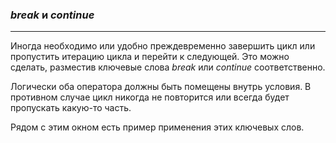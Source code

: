 ### *break* и *continue*
***

Иногда необходимо или удобно преждевременно завершить цикл или пропустить итерацию цикла и перейти к следующей. Это можно сделать, разместив ключевые слова *break* или *continue* соответственно.

Логически оба оператора должны быть помещены внутрь условия. В противном случае цикл никогда не повторится или всегда будет пропускать какую-то часть.

Рядом с этим окном есть пример применения этих ключевых слов.